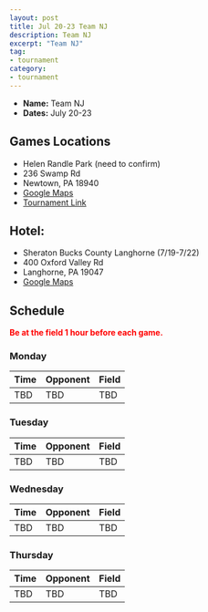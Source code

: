 ```yaml
---
layout: post
title: Jul 20-23 Team NJ
description: Team NJ
excerpt: "Team NJ"
tag:
- tournament
category:
- tournament
---
```

* **Name:** Team NJ
* **Dates:** July 20-23

## Games Locations
* Helen Randle Park (need to confirm)
* 236 Swamp Rd
* Newtown, PA 18940
* [Google Maps](https://goo.gl/maps/aMFaibGYmezfACwd8)
* [Tournament Link](http://teamnjsoftball.com/summer-classic/)

## Hotel:
* Sheraton Bucks County Langhorne (7/19-7/22)
* 400 Oxford Valley Rd
* Langhorne, PA 19047
* [Google Maps](https://goo.gl/maps/hmy6XfNTHLqnECxT9)
  
## Schedule
**<span style="color:red">Be at the field 1 hour before each game.</span>**

### Monday

| Time     | Opponent       | Field |
|:---      |:---            |:---   |
| TBD      | TBD            |TBD    |

### Tuesday

| Time     | Opponent       | Field |
|:---      |:---            |:---   |
| TBD      | TBD            |TBD    |

### Wednesday

| Time     | Opponent       | Field |
|:---      |:---            |:---   |
| TBD      | TBD            |TBD    |

### Thursday

| Time     | Opponent       | Field |
|:---      |:---            |:---   |
| TBD      | TBD            |TBD    |
